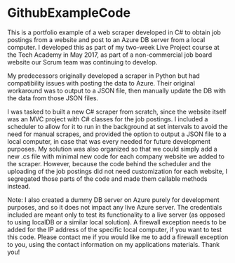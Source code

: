 # GithubExampleCode
This is a portfolio example of a web scraper developed in C# to obtain job postings from a website and post to an Azure DB server from a local computer. I developed this as part of my two-week Live Project course at the Tech Academy in May 2017, as part of a non-commercial job board website our Scrum team was continuing to develop.

My predecessors originally developed a scraper in Python but had compatibility issues with posting the data to Azure.  Their original workaround was to output to a JSON file, then manually update the DB with the data from those JSON files.

I was tasked to built a new C# scraper from scratch, since the website itself was an MVC project with C# classes for the job postings. I included a scheduler to allow for it to run in the background at set intervals to avoid the need for manual scrapes, and provided the option to output a JSON file to a local computer, in case that was every needed for future development purposes.  My solution was also organized so that we could simply add a new .cs file with minimal new code for each company website we added to the scraper.  However, because the code behind the scheduler and the uploading of the job postings did not need customization for each website, I segregated those parts of the code and made them callable methods instead.

Note:  I also created a dummy DB server on Azure purely for development purposes, and so it does not impact any live Azure server.  The credentials included are meant only to test its functionality to a live server (as opposed to using localDB or a similar local solution).  A firewall exception needs to be added for the IP address of the specific local computer, if you want to test this code.  Please contact me if you would like me to add a firewall exception to you, using the contact information on my applications materials.  Thank you!
